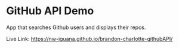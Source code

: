 # GitHub API Demo
App that searches Github users and displays their repos.

Live Link: https://nw-iguana.github.io/brandon-charlotte-githubAPI/